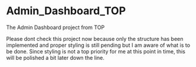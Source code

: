 # Admin_Dashboard_TOP
The Admin Dashboard project from TOP


Please dont check this project now because only the structure has been implemented and proper styling is still pending but I am aware of what is to be done.
Since styling is not a top priority for me at this point in time, this will be polished a bit later down the line.